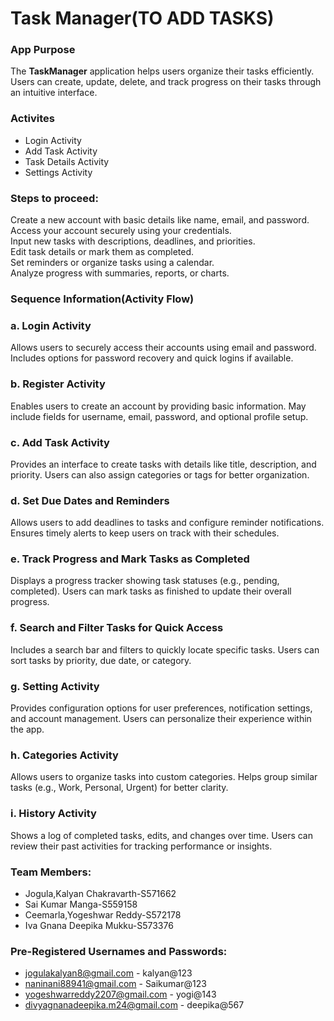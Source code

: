 # Task Manager(TO ADD TASKS) 

                                                                                                                   

  

### App Purpose
The **TaskManager** application helps users organize their tasks efficiently. Users can create, update, delete, and track progress on their tasks through an intuitive interface.

### Activites
- Login Activity
- Add Task Activity
- Task Details Activity
- Settings Activity

### Steps to proceed:
Create a new account with basic details like name, email, and password.  
Access your account securely using your credentials.  
Input new tasks with descriptions, deadlines, and priorities.  
Edit task details or mark them as completed.  
Set reminders or organize tasks using a calendar.  
Analyze progress with summaries, reports, or charts.  

### Sequence Information(Activity Flow)

### a. **Login Activity**  
Allows users to securely access their accounts using email and password. Includes options for password recovery and quick logins if available.  

### b. **Register Activity**  
Enables users to create an account by providing basic information. May include fields for username, email, password, and optional profile setup.  

### c. **Add Task Activity**  
Provides an interface to create tasks with details like title, description, and priority. Users can also assign categories or tags for better organization.  

### d. **Set Due Dates and Reminders**  
Allows users to add deadlines to tasks and configure reminder notifications. Ensures timely alerts to keep users on track with their schedules.  

### e. **Track Progress and Mark Tasks as Completed**  
Displays a progress tracker showing task statuses (e.g., pending, completed). Users can mark tasks as finished to update their overall progress.  

### f. **Search and Filter Tasks for Quick Access**  
Includes a search bar and filters to quickly locate specific tasks. Users can sort tasks by priority, due date, or category.  

### g. **Setting Activity**  
Provides configuration options for user preferences, notification settings, and account management. Users can personalize their experience within the app.  

### h. **Categories Activity**  
Allows users to organize tasks into custom categories. Helps group similar tasks (e.g., Work, Personal, Urgent) for better clarity.  

### i. **History Activity**  
Shows a log of completed tasks, edits, and changes over time. Users can review their past activities for tracking performance or insights.  

### Team Members:
- Jogula,Kalyan Chakravarth-S571662
- Sai Kumar Manga-S559158
- Ceemarla,Yogeshwar Reddy-S572178 
- Iva Gnana Deepika Mukku-S573376 
### Pre-Registered Usernames and Passwords:
- jogulakalyan8@gmail.com - kalyan@123
- naninani88941@gmail.com - Saikumar@123
- yogeshwarreddy2207@gmail.com - yogi@143
- divyagnanadeepika.m24@gmail.com - deepika@567







